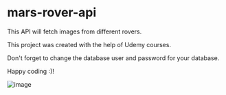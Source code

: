 # mars-rover-api

This API will fetch images from different rovers.

This project was created with the help of Udemy courses.

Don't forget to change the database user and password for your database.

Happy coding :)!

![image](https://user-images.githubusercontent.com/72088440/177981580-c6f5e3e7-e021-417a-82e7-4bf187d05582.png)


